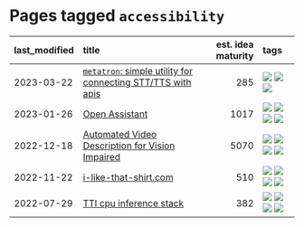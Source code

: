 # Pages tagged `accessibility`

|last_modified|title|est. idea maturity|tags
|:---|:---|---:|:---|
|2023-03-22|[`metatron`: simple utility for connecting STT/TTS with apis](../metatron.md)|285|[![](https://img.shields.io/badge/tag-accessibility-50c04b)](../tags/accessibility.md) [![](https://img.shields.io/badge/tag-tooling-eac1b9)](../tags/tooling.md) [![](https://img.shields.io/badge/tag-wip-dc62b7)](../tags/wip.md)|
|2023-01-26|[Open Assistant](../open-assistant.md)|1017|[![](https://img.shields.io/badge/tag-accessibility-50c04b)](../tags/accessibility.md) [![](https://img.shields.io/badge/tag-publicgood-96f021)](../tags/publicgood.md) [![](https://img.shields.io/badge/tag-stability-fda5ff)](../tags/stability.md) [![](https://img.shields.io/badge/tag-wip-dc62b7)](../tags/wip.md)|
|2022-12-18|[Automated Video Description for Vision Impaired](../automated-video-description.md)|5070|[![](https://img.shields.io/badge/tag-accessibility-50c04b)](../tags/accessibility.md) [![](https://img.shields.io/badge/tag-dataset-d82abc)](../tags/dataset.md) [![](https://img.shields.io/badge/tag-foundation-4072a1)](../tags/foundation.md) [![](https://img.shields.io/badge/tag-publicgood-96f021)](../tags/publicgood.md)|
|2022-11-22|[i-like-that-shirt.com](../ilikethatshirt.com.md)|510|[![](https://img.shields.io/badge/tag-accessibility-50c04b)](../tags/accessibility.md) [![](https://img.shields.io/badge/tag-completed-e7673c)](../tags/completed.md) [![](https://img.shields.io/badge/tag-publicgood-96f021)](../tags/publicgood.md) [![](https://img.shields.io/badge/tag-tooling-eac1b9)](../tags/tooling.md)|
|2022-07-29|[TTI cpu inference stack](../TTI-cpu-inference-stack.md)|382|[![](https://img.shields.io/badge/tag-accessibility-50c04b)](../tags/accessibility.md) [![](https://img.shields.io/badge/tag-stability-fda5ff)](../tags/stability.md) [![](https://img.shields.io/badge/tag-tooling-eac1b9)](../tags/tooling.md) [![](https://img.shields.io/badge/tag-wip-dc62b7)](../tags/wip.md)|